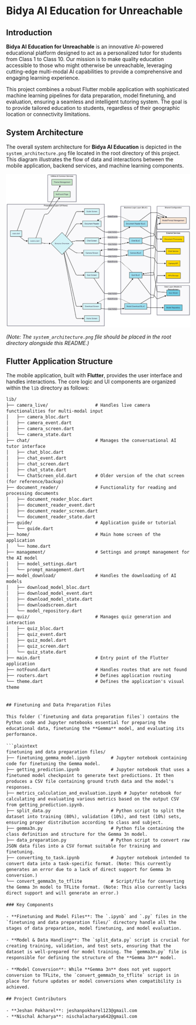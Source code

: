 # Bidya AI Education for Unreachable

## Introduction

**Bidya AI Education for Unreachable** is an innovative AI-powered educational platform designed to act as a personalized tutor for students from Class 1 to Class 10. Our mission is to make quality education accessible to those who might otherwise be unreachable, leveraging cutting-edge multi-modal AI capabilities to provide a comprehensive and engaging learning experience.

This project combines a robust Flutter mobile application with sophisticated machine learning pipelines for data preparation, model finetuning, and evaluation, ensuring a seamless and intelligent tutoring system. The goal is to provide tailored education to students, regardless of their geographic location or connectivity limitations.

## System Architecture

The overall system architecture for **Bidya AI Education** is depicted in the `system_architecture.png` file located in the root directory of this project. This diagram illustrates the flow of data and interactions between the mobile application, backend services, and machine learning components.

![System Architecture](system_architecture.png)

*(Note: The `system_architecture.png` file should be placed in the root directory alongside this README.)*

## Flutter Application Structure

The mobile application, built with **Flutter**, provides the user interface and handles interactions. The core logic and UI components are organized within the `lib` directory as follows:

```plaintext
lib/
├── camera_live/                  # Handles live camera functionalities for multi-modal input
│   ├── camera_bloc.dart
│   ├── camera_event.dart
│   ├── camera_screen.dart
│   └── camera_state.dart
├── chat/                         # Manages the conversational AI tutor interface
│   ├── chat_bloc.dart
│   ├── chat_event.dart
│   ├── chat_screen.dart
│   ├── chat_state.dart
│   └── ChatScreen_old.dart       # Older version of the chat screen (for reference/backup)
├── document_reader/              # Functionality for reading and processing documents
│   ├── document_reader_bloc.dart
│   ├── document_reader_event.dart
│   ├── document_reader_screen.dart
│   └── document_reader_state.dart
├── guide/                        # Application guide or tutorial
│   └── guide.dart
├── home/                         # Main home screen of the application
│   └── home.dart
├── management/                   # Settings and prompt management for the AI model
│   ├── model_settings.dart
│   └── prompt_management.dart
├── model_download/               # Handles the downloading of AI models
│   ├── download_model_bloc.dart
│   ├── download_model_event.dart
│   ├── download_model_state.dart
│   ├── downloadscreen.dart
│   └── model_repository.dart
├── quiz/                         # Manages quiz generation and interaction
│   ├── quiz_bloc.dart
│   ├── quiz_event.dart
│   ├── quiz_model.dart
│   ├── quiz_screen.dart
│   └── quiz_state.dart
├── main.dart                     # Entry point of the Flutter application
├── notFound.dart                 # Handles routes that are not found
├── routers.dart                  # Defines application routing
└── theme.dart                    # Defines the application's visual theme


## Finetuning and Data Preparation Files

This folder (`finetuning and data preparation files`) contains the Python code and Jupyter notebooks essential for preparing the educational data, finetuning the **Gemma** model, and evaluating its performance.

```plaintext
finetuning and data preparation files/
├── finetuning_gemma_model.ipynb        # Jupyter notebook containing code for finetuning the Gemma model.
├── getting_prediction.ipynb            # Jupyter notebook that uses a finetuned model checkpoint to generate text predictions. It then produces a CSV file containing ground truth data and the model's responses.
├── metrics_calculation_and_evaluation.ipynb # Jupyter notebook for calculating and evaluating various metrics based on the output CSV from getting_prediction.ipynb.
├── split_data.py                       # Python script to split the dataset into training (80%), validation (10%), and test (10%) sets, ensuring proper distribution according to class and subject.
├── gemma3n.py                          # Python file containing the class definition and structure for the Gemma 3n model.
├── data_preparation.py                 # Python script to convert raw JSON data files into a CSV format suitable for training and finetuning.
├── converting_to_task.ipynb            # Jupyter notebook intended to convert data into a task-specific format. (Note: This currently generates an error due to a lack of direct support for Gemma 3n conversion.)
└── convert_gemma3n_to_tflite           # Script/file for converting the Gemma 3n model to TFLite format. (Note: This also currently lacks direct support and will generate an error.)

### Key Components

- **Finetuning and Model Files**: The `.ipynb` and `.py` files in the `finetuning and data preparation files/` directory handle all the stages of data preparation, model finetuning, and model evaluation.

- **Model & Data Handling**: The `split_data.py` script is crucial for creating training, validation, and test sets, ensuring that the dataset is well-prepared for model training. The `gemma3n.py` file is responsible for defining the structure of the **Gemma 3n** model.

- **Model Conversion**: While **Gemma 3n** does not yet support conversion to TFLite, the `convert_gemma3n_to_tflite` script is in place for future updates or model conversions when compatibility is achieved.

## Project Contributors

- **Jeshan Pokharel**: jeshanpokharel123@gmail.com
- **Nischal Acharya**: nischalacharya642@gmail.com